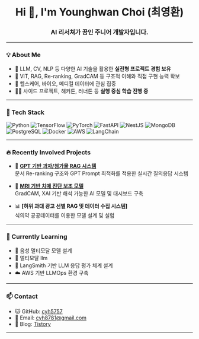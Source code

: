 <h1 align="center">Hi 👋, I'm Younghwan Choi (최영환)</h1>
<h3 align="center">AI 리서쳐가 꿈인 주니어 개발자입니다.</h3>

---

### 💡 About Me

- 🤖 LLM, CV, NLP 등 다양한 AI 기술을 활용한 **실전형 프로젝트 경험 보유**
- 🧠 ViT, RAG, Re-ranking, GradCAM 등 구조적 이해와 직접 구현 능력 확보
- 💊 헬스케어, 바이오, 메디컬 데이터에 관심 집중
- 🏃‍♂️ 사이드 프로젝트, 해커톤, 러너톤 등 **실행 중심 학습 진행 중**

---

### 🧰 Tech Stack

![Python](https://img.shields.io/badge/-Python-3776AB?logo=python&logoColor=white)
![TensorFlow](https://img.shields.io/badge/-TensorFlow-FF6F00?logo=tensorflow&logoColor=white)
![PyTorch](https://img.shields.io/badge/-PyTorch-EE4C2C?logo=pytorch&logoColor=white)
![FastAPI](https://img.shields.io/badge/-FastAPI-009688?logo=fastapi)
![NestJS](https://img.shields.io/badge/-NestJS-E0234E?logo=nestjs)
![MongoDB](https://img.shields.io/badge/-MongoDB-47A248?logo=mongodb&logoColor=white)
![PostgreSQL](https://img.shields.io/badge/-PostgreSQL-4169E1?logo=postgresql&logoColor=white)
![Docker](https://img.shields.io/badge/-Docker-2496ED?logo=docker)
![AWS](https://img.shields.io/badge/-AWS-232F3E?logo=amazon-aws)
![LangChain](https://img.shields.io/badge/-LangChain-2e8b57?logo=data&logoColor=white)

---


### 🔥 Recently Involved Projects

- 🧠 **[GPT 기반 과자/첨가물 RAG 시스템](https://github.com/cyh5757/HackathonLLM)**  
  문서 Re-ranking 구조와 GPT Prompt 최적화를 적용한 실시간 질의응답 시스템

- 🧬 **[MRI 기반 치매 진단 보조 모델](https://github.com/cyh5757/memoria_AI)**  
  GradCAM, XAI 기반 해석 가능한 AI 모델 및 대시보드 구축

- 📊 **[허위 과대 광고 선별 RAG 및 데이터 수집 시스템]**  
  식의약 공공데이터를 이용한 모델 설계 및 실험

---

### 🌱 Currently Learning

- 🤝 음성 멀티모달 모델 설계
- 🗽 멀티모달 llm
- 🔬 LangSmith 기반 LLM 응답 평가 체계 설계
- ☁️ AWS 기반 LLMOps 환경 구축

---

### 📫 Contact

- 🐱 GitHub: [cyh5757](https://github.com/cyh5757)  
- 📩 Email: cyh8781@gmail.com  
- 📝 Blog: [Tistory](https://retrospect-box.tistory.com)

---
